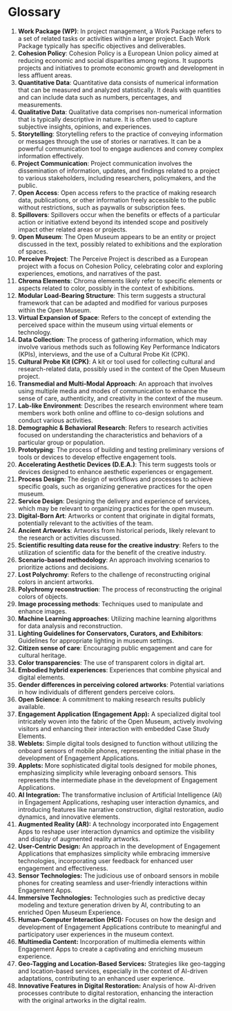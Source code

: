 # Glossary
1. **Work Package (WP)**: In project management, a Work Package refers to a set of related tasks or activities within a larger project. Each Work Package typically has specific objectives and deliverables.
2. **Cohesion Policy**: Cohesion Policy is a European Union policy aimed at reducing economic and social disparities among regions. It supports projects and initiatives to promote economic growth and development in less affluent areas.
4. **Quantitative Data**: Quantitative data consists of numerical information that can be measured and analyzed statistically. It deals with quantities and can include data such as numbers, percentages, and measurements.
5. **Qualitative Data**: Qualitative data comprises non-numerical information that is typically descriptive in nature. It is often used to capture subjective insights, opinions, and experiences.
6. **Storytelling**: Storytelling refers to the practice of conveying information or messages through the use of stories or narratives. It can be a powerful communication tool to engage audiences and convey complex information effectively.
7. **Project Communication**: Project communication involves the dissemination of information, updates, and findings related to a project to various stakeholders, including researchers, policymakers, and the public.
8. **Open Access**: Open access refers to the practice of making research data, publications, or other information freely accessible to the public without restrictions, such as paywalls or subscription fees.
9. **Spillovers**: Spillovers occur when the benefits or effects of a particular action or initiative extend beyond its intended scope and positively impact other related areas or projects.
10. **Open Museum**: The Open Museum appears to be an entity or project discussed in the text, possibly related to exhibitions and the exploration of spaces.
12. **Perceive Project**: The Perceive Project is described as a European project with a focus on Cohesion Policy, celebrating color and exploring experiences, emotions, and narratives of the past.
13. **Chroma Elements**: Chroma elements likely refer to specific elements or aspects related to color, possibly in the context of exhibitions.
14. **Modular Load-Bearing Structure**: This term suggests a structural framework that can be adapted and modified for various purposes within the Open Museum.
15. **Virtual Expansion of Space**: Refers to the concept of extending the perceived space within the museum using virtual elements or technology.
16. **Data Collection**: The process of gathering information, which may involve various methods such as following Key Performance Indicators (KPIs), interviews, and the use of a Cultural Probe Kit (CPK).
17. **Cultural Probe Kit (CPK)**: A kit or tool used for collecting cultural and research-related data, possibly used in the context of the Open Museum project.
18. **Transmedial and Multi-Modal Approach**: An approach that involves using multiple media and modes of communication to enhance the sense of care, authenticity, and creativity in the context of the museum.
19. **Lab-like Environment**: Describes the research environment where team members work both online and offline to co-design solutions and conduct various activities.
20. **Demographic & Behavioral Research**: Refers to research activities focused on understanding the characteristics and behaviors of a particular group or population.
21. **Prototyping**: The process of building and testing preliminary versions of tools or devices to develop effective engagement tools.
22. **Accelerating Aesthetic Devices (D.E.A.)**: This term suggests tools or devices designed to enhance aesthetic experiences or engagement.
23. **Process Design**: The design of workflows and processes to achieve specific goals, such as organizing generative practices for the open museum.
24. **Service Design**: Designing the delivery and experience of services, which may be relevant to organizing practices for the open museum.
25. **Digital-Born Art**: Artworks or content that originate in digital formats, potentially relevant to the activities of the team.
26. **Ancient Artworks**: Artworks from historical periods, likely relevant to the research or activities discussed.
27. **Scientific resulting data reuse for the creative industry**: Refers to the utilization of scientific data for the benefit of the creative industry.
28. **Scenario-based methodology**: An approach involving scenarios to prioritize actions and decisions.
29. **Lost Polychromy**: Refers to the challenge of reconstructing original colors in ancient artworks.
30. **Polychromy reconstruction**: The process of reconstructing the original colors of objects.
31. **Image processing methods**: Techniques used to manipulate and enhance images.
32. **Machine Learning approaches**: Utilizing machine learning algorithms for data analysis and reconstruction.
33. **Lighting Guidelines for Conservators, Curators, and Exhibitors**: Guidelines for appropriate lighting in museum settings. 
34. **Citizen sense of care**: Encouraging public engagement and care for cultural heritage.
35. **Color transparencies**: The use of transparent colors in digital art.
36. **Embodied hybrid experiences**: Experiences that combine physical and digital elements. 
37. **Gender differences in perceiving colored artworks**: Potential variations in how individuals of different genders perceive colors. 
38. **Open Science**: A commitment to making research results publicly available.
39. **Engagement Application (Engagement App):** A specialized digital tool intricately woven into the fabric of the Open Museum, actively involving visitors and enhancing their interaction with embedded Case Study Elements.
40. **Weblets:** Simple digital tools designed to function without utilizing the onboard sensors of mobile phones, representing the initial phase in the development of Engagement Applications.
41. **Applets:** More sophisticated digital tools designed for mobile phones, emphasizing simplicity while leveraging onboard sensors. This represents the intermediate phase in the development of Engagement Applications.
42. **AI Integration:** The transformative inclusion of Artificial Intelligence (AI) in Engagement Applications, reshaping user interaction dynamics, and introducing features like narrative construction, digital restoration, audio dynamics, and innovative elements.
43. **Augmented Reality (AR):** A technology incorporated into Engagement Apps to reshape user interaction dynamics and optimize the visibility and display of augmented reality artworks.
44. **User-Centric Design:** An approach in the development of Engagement Applications that emphasizes simplicity while embracing immersive technologies, incorporating user feedback for enhanced user engagement and effectiveness.
45. **Sensor Technologies:** The judicious use of onboard sensors in mobile phones for creating seamless and user-friendly interactions within Engagement Apps.
46. **Immersive Technologies:** Technologies such as predictive decay modeling and texture generation driven by AI, contributing to an enriched Open Museum Experience.
47. **Human-Computer Interaction (HCI):** Focuses on how the design and development of Engagement Applications contribute to meaningful and participatory user experiences in the museum context.
48. **Multimedia Content:** Incorporation of multimedia elements within Engagement Apps to create a captivating and enriching museum experience.
49. **Geo-Tagging and Location-Based Services:** Strategies like geo-tagging and location-based services, especially in the context of AI-driven adaptations, contributing to an enhanced user experience.
50. **Innovative Features in Digital Restoration:** Analysis of how AI-driven processes contribute to digital restoration, enhancing the interaction with the original artworks in the digital realm.
